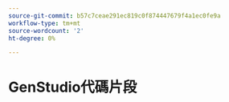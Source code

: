 ```yaml
---
source-git-commit: b57c7ceae291ec819c0f874447679f4a1ec0fe9a
workflow-type: tm+mt
source-wordcount: '2'
ht-degree: 0%

---
```

# GenStudio代碼片段
